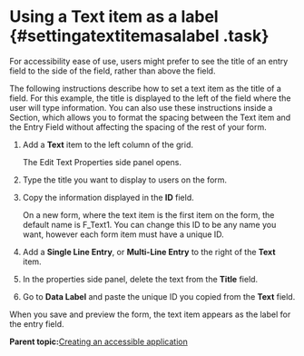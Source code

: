 # Using a Text item as a label {#settingatextitemasalabel .task}

For accessibility ease of use, users might prefer to see the title of an entry field to the side of the field, rather than above the field.

The following instructions describe how to set a text item as the title of a field. For this example, the title is displayed to the left of the field where the user will type information. You can also use these instructions inside a Section, which allows you to format the spacing between the Text item and the Entry Field without affecting the spacing of the rest of your form.

1.  Add a **Text** item to the left column of the grid.

    The Edit Text Properties side panel opens.

2.  Type the title you want to display to users on the form.

3.  Copy the information displayed in the **ID** field.

    On a new form, where the text item is the first item on the form, the default name is F\_Text1. You can change this ID to be any name you want, however each form item must have a unique ID.

4.  Add a **Single Line Entry**, or **Multi-Line Entry** to the right of the **Text** item.

5.  In the properties side panel, delete the text from the **Title** field.

6.  Go to **Data Label** and paste the unique ID you copied from the **Text** field.


When you save and preview the form, the text item appears as the label for the entry field.

**Parent topic:**[Creating an accessible application](ac_creating_accessible_application.md)

